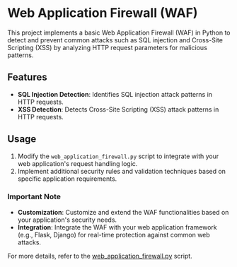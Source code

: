 # Web Application Firewall (WAF)

This project implements a basic Web Application Firewall (WAF) in Python to detect and prevent common attacks such as SQL injection and Cross-Site Scripting (XSS) by analyzing HTTP request parameters for malicious patterns.

## Features
- **SQL Injection Detection**: Identifies SQL injection attack patterns in HTTP requests.
- **XSS Detection**: Detects Cross-Site Scripting (XSS) attack patterns in HTTP requests.

## Usage
1. Modify the `web_application_firewall.py` script to integrate with your web application's request handling logic.
2. Implement additional security rules and validation techniques based on specific application requirements.

### Important Note
- **Customization**: Customize and extend the WAF functionalities based on your application's security needs.
- **Integration**: Integrate the WAF with your web application framework (e.g., Flask, Django) for real-time protection against common web attacks.

For more details, refer to the [web_application_firewall.py](./web_application_firewall.py) script.
